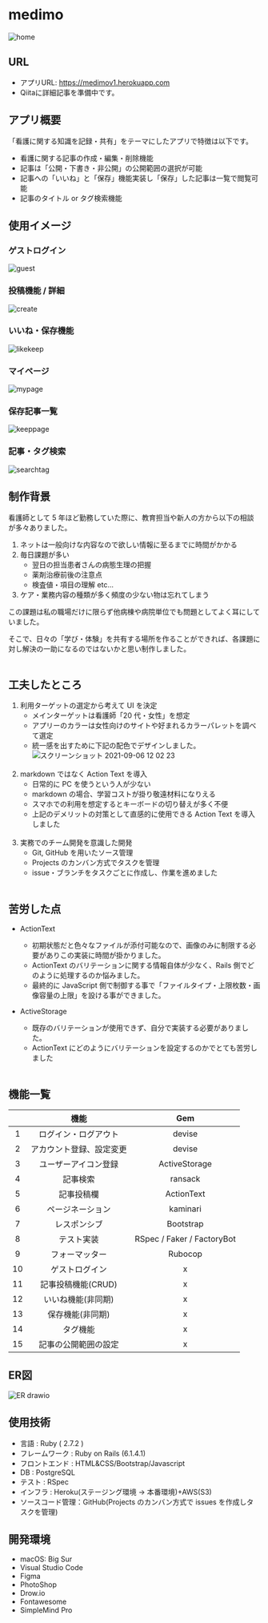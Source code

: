 # medimo
![home](https://user-images.githubusercontent.com/66349813/132168372-78f65a65-f13d-4ab7-9e8e-218e91351e17.gif)



## URL
- アプリURL: https://medimov1.herokuapp.com
- Qiitaに詳細記事を準備中です。

## アプリ概要
「看護に関する知識を記録・共有」をテーマにしたアプリで特徴は以下です。

- 看護に関する記事の作成・編集・削除機能
- 記事は「公開・下書き・非公開」の公開範囲の選択が可能
- 記事への「いいね」と「保存」機能実装し「保存」した記事は一覧で閲覧可能
- 記事のタイトル or タグ検索機能




## 使用イメージ

### ゲストログイン
![guest](https://user-images.githubusercontent.com/66349813/132167522-a84e6197-e2ec-4571-ac0d-3ea3f85a9313.gif)

### 投稿機能 / 詳細
![create](https://user-images.githubusercontent.com/66349813/132167489-91ff8388-396c-4bb1-b4af-9ff7b2a32494.gif)

### いいね・保存機能
![likekeep](https://user-images.githubusercontent.com/66349813/132167544-a596ede5-27f7-4aee-930c-fe819da7533e.gif)


### マイページ
![mypage](https://user-images.githubusercontent.com/66349813/132167548-000d3bdc-aa98-4755-b570-df36cfc7cc61.gif)


### 保存記事一覧
![keeppage](https://user-images.githubusercontent.com/66349813/132167540-b767d832-8a3f-43d0-a246-4a28d4ac6caf.gif)


### 記事・タグ検索
![searchtag](https://user-images.githubusercontent.com/66349813/132167549-525aace8-d2a1-446d-bb08-05634d125050.gif)




## 制作背景

看護師として 5 年ほど勤務していた際に、教育担当や新人の方から以下の相談が多々ありました。

1. ネットは一般向けな内容なので欲しい情報に至るまでに時間がかかる
1. 毎日課題が多い
   - 翌日の担当患者さんの病態生理の把握
   - 薬剤治療前後の注意点
   - 検査値・項目の理解 etc...
1. ケア・業務内容の種類が多く頻度の少ない物は忘れてしまう

この課題は私の職場だけに限らず他病棟や病院単位でも問題としてよく耳にしていました。

そこで、日々の「学び・体験」を共有する場所を作ることができれば、各課題に対し解決の一助になるのではないかと思い制作しました。
<br>
<br>

## 工夫したところ

1. 利用ターゲットの選定から考えて UI を決定
   - メインターゲットは看護師「20 代・女性」を想定
   - アプリーのカラーは女性向けのサイトや好まれるカラーパレットを調べて選定
   - 統一感を出すために下記の配色でデザインしました。
    ![スクリーンショット 2021-09-06 12 02 23](https://user-images.githubusercontent.com/66349813/132169039-7d157d2e-2ce2-4cb3-9201-86c47c9403a2.png)
     <br>
     <br>
1. markdown ではなく Action Text を導入
   - 日常的に PC を使うという人が少ない
   - markdown の場合、学習コストが掛り敬遠材料になりえる
   - スマホでの利用を想定するとキーボードの切り替えが多く不便
   - 上記のデメリットの対策として直感的に使用できる Action Text を導入しました
     <br>
     <br>
1. 実務でのチーム開発を意識した開発
   - Git, GitHub を用いたソース管理
   - Projects のカンバン方式でタスクを管理
   - issue・ブランチをタスクごとに作成し、作業を進めました
     <br>
     <br>

## 苦労した点

- ActionText

  - 初期状態だと色々なファイルが添付可能なので、画像のみに制限する必要がありこの実装に時間が掛かりました。
  - ActionText のバリテーションに関する情報自体が少なく、Rails 側でどのように処理するのか悩みました。
  - 最終的に JavaScript 側で制御する事で「ファイルタイプ・上限枚数・画像容量の上限」を設ける事ができました。

- ActiveStorage

  - 既存のバリテーションが使用できず、自分で実装する必要がありました。
  - ActionText にどのようにバリテーションを設定するのかでとても苦労しました
    <br>
    <br>

## 機能一覧

|     |           機能           |            Gem             |
| :-: | :----------------------: | :------------------------: |
|  1  |   ログイン・ログアウト   |           devise           |
|  2  | アカウント登録、設定変更 |           devise           |
|  3  |   ユーザーアイコン登録   |       ActiveStorage        |
|  4  |         記事検索         |          ransack           |
|  5  |        記事投稿欄        |         ActionText         |
|  6  |     ページネーション     |          kaminari          |
|  7  |       レスポンシブ       |         Bootstrap          |
|  8  |        テスト実装        | RSpec / Faker / FactoryBot |
|  9  |      フォーマッター      |          Rubocop           |
| 10  |      ゲストログイン      |             x              |
| 11  |    記事投稿機能(CRUD)    |             x              |
| 12  |    いいね機能(非同期)    |             x              |
| 13  |     保存機能(非同期)     |             x              |
| 14  |         タグ機能         |             x              |
| 15  |   記事の公開範囲の設定   |             x              |


## ER図
![ER drawio](https://user-images.githubusercontent.com/66349813/132172399-17104e76-921e-472d-9c76-afc33b414d67.png)

## 使用技術

- 言語 : Ruby ( 2.7.2 )
- フレームワーク : Ruby on Rails (6.1.4.1)
- フロントエンド : HTML&CSS/Bootstrap/Javascript
- DB : PostgreSQL
- テスト : RSpec
- インフラ : Heroku(ステージング環境 → 本番環境)+AWS(S3)
- ソースコード管理：GitHub(Projects のカンバン方式で issues を作成しタスクを管理)

## 開発環境

- macOS: Big Sur
- Visual Studio Code
- Figma
- PhotoShop
- Drow.io
- Fontawesome
- SimpleMind Pro
